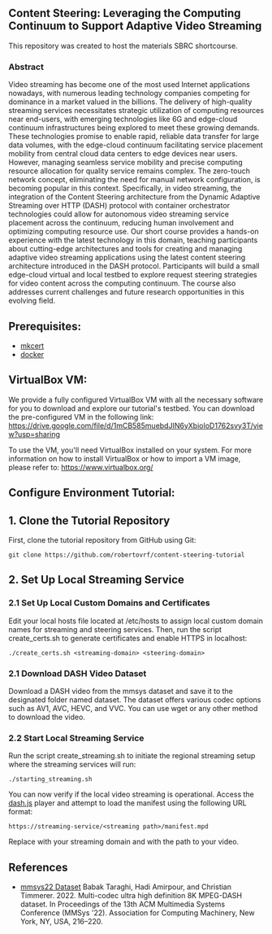 ## Content Steering: Leveraging the Computing Continuum to Support Adaptive Video Streaming 

This repository was created to host the materials SBRC shortcourse.

### Abstract

Video streaming has become one of the most used Internet applications nowadays, with numerous leading technology companies competing for dominance in a market valued in the billions. The delivery of high-quality streaming services necessitates strategic utilization of computing resources near end-users, with emerging technologies like 6G and edge-cloud continuum infrastructures being explored to meet these growing demands. These technologies promise to enable rapid, reliable data transfer for large data volumes, with the edge-cloud continuum facilitating service placement mobility from central cloud data centers to edge devices near users. However, managing seamless service mobility and precise computing resource allocation for quality service remains complex. The zero-touch network concept, eliminating the need for manual network configuration, is becoming popular in this context. Specifically, in video streaming, the integration of the Content Steering architecture from the Dynamic Adaptive Streaming over HTTP (DASH) protocol with container orchestrator technologies could allow for autonomous video streaming service placement across the continuum, reducing human involvement and optimizing computing resource use. Our short course provides a hands-on experience with the latest technology in this domain, teaching participants about cutting-edge architectures and tools for creating and managing adaptive video streaming applications using the latest content steering architecture introduced in the DASH protocol. Participants will build a small edge-cloud virtual and local testbed to explore request steering strategies for video content across the computing continuum. The course also addresses current challenges and future research opportunities in this evolving field.


## Prerequisites:

- [mkcert](https://github.com/FiloSottile/mkcert)
- [docker](https://www.docker.com/)

## VirtualBox VM:

We provide a fully configured VirtualBox VM with all the necessary software for you to download and explore our tutorial's testbed. You can download the pre-configured VM in the following link: https://drive.google.com/file/d/1mCB585muebdJIN6yXbioIoD1762svy3T/view?usp=sharing

To use the VM, you'll need VirtualBox installed on your system. For more information on how to install VirtualBox or how to import a VM image, please refer to: https://www.virtualbox.org/

## Configure Environment Tutorial:


## 1. Clone the Tutorial Repository
First, clone the tutorial repository from GitHub using Git:

```shell
git clone https://github.com/robertovrf/content-steering-tutorial
```

## 2. Set Up Local Streaming Service

### 2.1 Set Up Local Custom Domains and Certificates 
Edit your local hosts file located at /etc/hosts to assign local custom domain names for streaming and steering services. Then, run the script create_certs.sh to generate certificates and enable HTTPS in localhost:

```shell
./create_certs.sh <streaming-domain> <steering-domain>
```

### 2.1 Download DASH Video Dataset

Download a DASH video from the mmsys dataset and save it to the designated folder named dataset. The dataset offers various codec options such as AV1, AVC, HEVC, and VVC. You can use wget or any other method to download the video.


### 2.2 Start Local Streaming Service

Run the script create_streaming.sh to initiate the regional streaming setup where the streaming services will run:

```shell
./starting_streaming.sh
```

You can now verify if the local video streaming is operational. Access the [dash.js](https://reference.dashif.org/dash.js/latest/samples/dash-if-reference-player/index.html) player and attempt to load the manifest using the following URL format:

```shell
https://streaming-service/<streaming path>/manifest.mpd
```

Replace <streaming-service> with your streaming domain and <streaming-path> with the path to your video.


## References

- [mmsys22 Dataset](https://doi.org/10.1145/3524273.3532889) 
Babak Taraghi, Hadi Amirpour, and Christian Timmerer. 2022. Multi-codec ultra high definition 8K MPEG-DASH dataset. In Proceedings of the 13th ACM Multimedia Systems Conference (MMSys '22). Association for Computing Machinery, New York, NY, USA, 216–220. 
